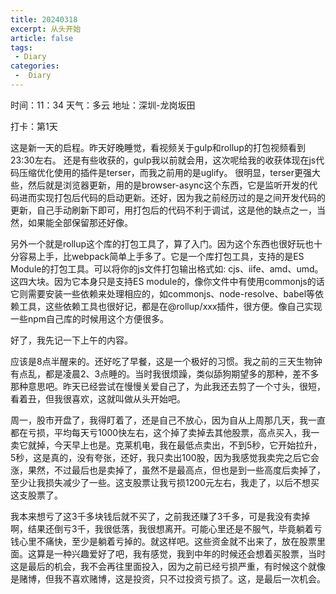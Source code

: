 ```yaml
---
title: 20240318
excerpt: 从头开始
article: false
tags:
 - Diary
categories:
 -  Diary
---
```


时间：11：34
天气：多云
地址：深圳-龙岗坂田

打卡：第1天

这是新一天的启程。昨天好晚睡觉，看视频关于gulp和rollup的打包视频看到23:30左右。
还是有些收获的，gulp我以前就会用，这次呢给我的收获体现在js代码压缩优化使用的插件是terser，而我之前用的是uglify。
很明显，terser更强大些，然后就是浏览器更新，用的是browser-async这个东西，它是监听开发的代码进而实现打包后代码的启动更新。还好，因为我之前经历过的是之间开发代码的更新，自己手动刷新下即可，用打包后的代码不利于调试，这是他的缺点之一，当然，如果能全部保留那还好像。

另外一个就是rollup这个库的打包工具了，算了入门。因为这个东西也很好玩也十分容易上手，比webpack简单上手多了。它是一个库打包工具，支持的是ES Module的打包工具。可以将你的js文件打包输出格式如: cjs、iife、amd、umd。这四大块。因为它本身只是支持ES module的，像你文件中有使用commonjs的话它则需要安装一些依赖来处理相应的，如commonjs、node-resolve、babel等依赖工具，这些依赖工具也很好记，都是在@rollup/xxx插件，很方便。像自己实现一些npm自己库的时候用这个方便很多。

好了，我先记一下上午的内容。

应该是8点半醒来的。还好吃了早餐，这是一个极好的习惯。我之前的三天生物钟有点乱，都是凌晨2、3点睡的。当时我很烦躁，类似舔狗期望多的那种，差不多那种意思吧。昨天已经尝试在慢慢关爱自己了，为此我还去剪了一个寸头，很短，看着丑，但我很喜欢，这就叫做从头开始吧。

周一，股市开盘了，我得盯着了，还是自己不放心，因为自从上周那几天，我一直都在亏损，平均每天亏1000快左右，这个掉了卖掉去其他股票，高点买入，我一卖它就掉，今天早上也是。克莱机电，我在最低点卖出，不到5秒，它开始拉升，5秒，这是真的，没有夸张，还好，我只卖出100股，因为我感觉我卖完之后它会涨，果然，不过最后也是卖掉了，虽然不是最高点，但也是到一些高度后卖掉了，至少让我损失减少了一些。这支股票让我亏损1200元左右，我走了，以后不想买这支股票了。

我本来想亏了这3千多块钱后就不买了，之前我还赚了3千多，可是我没有卖掉啊，结果还倒亏3千，我很低落，我很想离开。可能心里还是不服气，毕竟躺着亏钱心里不痛快，至少是躺着亏掉的。就这样吧。这些资金就不出来了，放在股票里面。这算是一种兴趣爱好了吧，我有感觉，我到中年的时候还会想着买股票，当时这是最后的机会，我不会再往里面投入，因为之前已经亏损严重，有时候这个就像是赌博，但我不喜欢赌博，这是投资，只不过投资亏损了。这，是最后一次机会。

